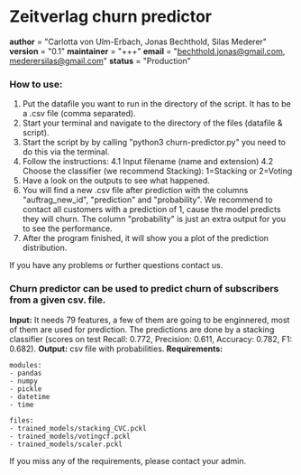 # Zeitverlag churn predictor
__author__ = "Carlotta von Ulm-Erbach, Jonas Bechthold, Silas Mederer"
__version__ = "0.1"
__maintainer__ = "+++"
__email__ = "bechthold.jonas@gmail.com, mederersilas@gmail.com"
__status__ = "Production"


### How to use:
 1. Put the datafile you want to run in the directory of the script. It has to be a .csv file (comma separated).
 2. Start your terminal and navigate to the directory of the files (datafile & script).
 3. Start the script by by calling "python3 churn-predictor.py" you need to do this via the terminal.
 4. Follow the instructions:
4.1 Input filename (name and extension)
4.2 Choose the classifier (we recommend Stacking): 1=Stacking or 2=Voting
5. Have a look on the outputs to see what happened.
6. You will find a new .csv file after prediction with the columns "auftrag_new_id", "prediction" and "probability". We recommend to contact all customers with a prediction of 1, cause the model predicts they will churn. The column "probability" is just an extra output for you to see the performance.
7. After the program finished, it will show you a plot of the prediction distribution.

If you have any problems or further questions contact us.

### Churn predictor can be used to predict churn of subscribers from a given csv. file.
**Input:** It needs 79 features, a few of them are going to be enginnered, most of them are used for prediction. The predictions are done by a stacking classifier (scores on test Recall: 0.772, Precision: 0.611, Accuracy: 0.782, F1: 0.682).
**Output:** csv file with probabilities.
**Requirements:**

    modules:
    - pandas
    - numpy
    - pickle
    - datetime
    - time

    files:
    - trained_models/stacking_CVC.pckl
    - trained_models/votingcf.pckl
    - trained_models/scaler.pckl

If you miss any of the requirements, please contact your admin.
